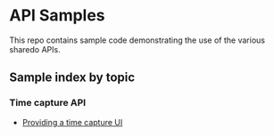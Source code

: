 # API Samples

This repo contains sample code demonstrating the use of the various sharedo APIs.

## Sample index by topic

### Time capture API
- [Providing a time capture UI](time%5Centry%5Creadme.md)

